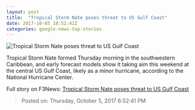 ```yaml
---
layout: post
title:  "Tropical Storm Nate poses threat to US Gulf Coast"
date: 2017-10-05 18:52:41Z
categories: google-news-top-stories
---
```


![Tropical Storm Nate poses threat to US Gulf Coast](http://i2.cdn.cnn.com/cnnnext/dam/assets/170919163358-rapid-intensification-hurricane-super-tease.jpg)

Tropical Storm Nate formed Thursday morning in the southwestern Caribbean, and early forecast models show it taking aim this weekend at the central US Gulf Coast, likely as a minor hurricane, according to the National Hurricane Center.


Full story on F3News: [Tropical Storm Nate poses threat to US Gulf Coast](http://www.f3nws.com/n/pbHAj)

> Posted on: Thursday, October 5, 2017 6:52:41 PM

